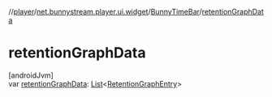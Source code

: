 //[player](../../../index.md)/[net.bunnystream.player.ui.widget](../index.md)/[BunnyTimeBar](index.md)/[retentionGraphData](retention-graph-data.md)

# retentionGraphData

[androidJvm]\
var [retentionGraphData](retention-graph-data.md): [List](https://kotlinlang.org/api/latest/jvm/stdlib/kotlin-stdlib/kotlin.collections/-list/index.html)&lt;[RetentionGraphEntry](../../net.bunnystream.player.model/-retention-graph-entry/index.md)&gt;
